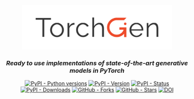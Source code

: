 <div align="center">
  <img alt="torchgen logo" src="https://raw.githubusercontent.com/mbarbetti/torchgen/main/.github/images/torchgen-logo.png" width="400"/>
</div>

<h3 align="center">
  <em>Ready to use implementations of state-of-the-art generative models in PyTorch</em>
</h3>

<p align="center">
  <a href="https://pypi.python.org/pypi/torchgen/"><img alt="PyPI - Python versions" src="https://img.shields.io/pypi/pyversions/torchgen"></a>
  <a href="https://pypi.python.org/pypi/torchgen/"><img alt="PyPI - Version" src="https://img.shields.io/pypi/v/torchgen"></a>
  <a href="https://pypi.python.org/pypi/torchgen/"><img alt="PyPI - Status" src="https://img.shields.io/pypi/status/torchgen"></a>
  <a href="https://pypi.python.org/pypi/torchgen/"><img alt="PyPI - Downloads" src="https://img.shields.io/pypi/dm/torchgen"></a>
  <!--
  <a href="https://github.com/mbarbetti/torchgen/issues"><img alt="GitHub - Issues" src="https://img.shields.io/github/issues/mbarbetti/torchgen"></a>
  <a href="https://github.com/mbarbetti/torchgen/pulls"><img alt="GitHub - Pull-requests" src="https://img.shields.io/github/issues-pr/mbarbetti/torchgen"></a>
  -->
  <a href="https://github.com/mbarbetti/torchgen/network/members"><img alt="GitHub - Forks" src="https://badgen.net/github/forks/mbarbetti/torchgen"></a>
  <a href="https://github.com/mbarbetti/torchgen/stargazers/"><img alt="GitHub - Stars" src="https://img.shields.io/github/stars/mbarbetti/torchgen"></a>
  <a href="https://zenodo.org/badge/latestdoi/506190348"><img alt="DOI" src="https://zenodo.org/badge/506190348.svg"></a>
</p>
